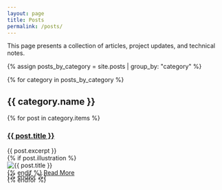 ```yaml
---
layout: page
title: Posts
permalink: /posts/
---
```


This page presents a collection of articles, project updates, and technical notes.

{% assign posts_by_category = site.posts | group_by: "category" %}

{% for category in posts_by_category %}
  <h2>{{ category.name }}</h2>
  <div class="posts">
    {% for post in category.items %}
      <article class="post">
        <h3><a href="{{ site.baseurl }}{{ post.url }}">{{ post.title }}</a></h3>
        <div class="entry">
          {{ post.excerpt }}
        </div>
        {% if post.illustration %}
          <div class="centered-image">
            <img src="{{ site.baseurl }}{{ post.illustration }}" alt="{{ post.title }}">
          </div>
        {% endif %}
        <a href="{{ site.baseurl }}{{ post.url }}" class="read-more">Read More</a>
      </article>
    {% endfor %}
  </div>
  <div class="masthead" style="margin-top: -25px;margin-bottom: -15;"> </div>
{% endfor %}